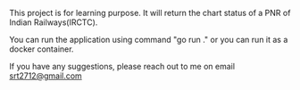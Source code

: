 This project is for learning purpose. It will return the chart status of a PNR of Indian Railways(IRCTC).

You can run the application using command "go run ." or you can run it as a docker container.


If you have any suggestions, please reach out to me on email srt2712@gmail.com
